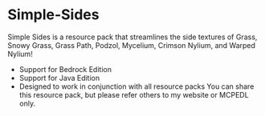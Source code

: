 # Simple-Sides
Simple Sides is a resource pack that streamlines the side textures of Grass, Snowy Grass, Grass Path, Podzol, Mycelium, Crimson Nylium, and Warped Nylium!

* Support for Bedrock Edition
* Support for Java Edition
* Designed to work in conjunction with all resource packs
You can share this resource pack, but please refer others to my website or MCPEDL only.
